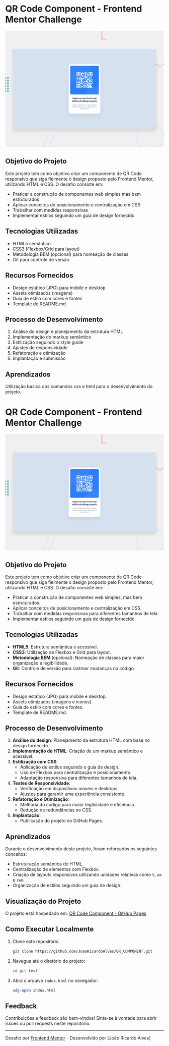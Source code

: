 # QR Code Component - Frontend Mentor Challenge

![Design preview for the QR code component coding challenge](./preview.jpg)

## Objetivo do Projeto

Este projeto tem como objetivo criar um componente de QR Code responsivo que siga fielmente o design proposto pelo Frontend Mentor, utilizando HTML e CSS. O desafio consiste em:

- Praticar a construção de componentes web simples mas bem estruturados
- Aplicar conceitos de posicionamento e centralização em CSS
- Trabalhar com medidas responsivas
- Implementar estilos seguindo um guia de design fornecido

## Tecnologias Utilizadas

- HTML5 semântico
- CSS3 (Flexbox/Grid para layout)
- Metodologia BEM (opcional) para nomeação de classes
- Git para controle de versão

## Recursos Fornecidos

- Design estático (JPG) para mobile e desktop
- Assets otimizados (imagens)
- Guia de estilo com cores e fontes
- Template de README.md

## Processo de Desenvolvimento

1. Análise do design e planejamento da estrutura HTML
2. Implementação do markup semântico
3. Estilização seguindo o style guide
4. Ajustes de responsividade
5. Refatoração e otimização
6. Implantação e submissão

## Aprendizados

Utilização basica dos comandos css e html para o desenvolvimento do projeto.
# QR Code Component - Frontend Mentor Challenge

![Design preview for the QR code component coding challenge](./preview.jpg)

## Objetivo do Projeto
Este projeto tem como objetivo criar um componente de QR Code responsivo que siga fielmente o design proposto pelo Frontend Mentor, utilizando HTML e CSS. O desafio consiste em:

- Praticar a construção de componentes web simples, mas bem estruturados.
- Aplicar conceitos de posicionamento e centralização em CSS.
- Trabalhar com medidas responsivas para diferentes tamanhos de tela.
- Implementar estilos seguindo um guia de design fornecido.

## Tecnologias Utilizadas

- **HTML5**: Estrutura semântica e acessível.
- **CSS3**: Utilização de Flexbox e Grid para layout.
- **Metodologia BEM** (opcional): Nomeação de classes para maior organização e legibilidade.
- **Git**: Controle de versão para rastrear mudanças no código.

## Recursos Fornecidos

- Design estático (JPG) para mobile e desktop.
- Assets otimizados (imagens e ícones).
- Guia de estilo com cores e fontes.
- Template de README.md.

## Processo de Desenvolvimento

1. **Análise do design**: Planejamento da estrutura HTML com base no design fornecido.
2. **Implementação do HTML**: Criação de um markup semântico e acessível.
3. **Estilização com CSS**:
   - Aplicação de estilos seguindo o guia de design.
   - Uso de Flexbox para centralização e posicionamento.
   - Adaptação responsiva para diferentes tamanhos de tela.
4. **Testes de Responsividade**:
   - Verificação em dispositivos móveis e desktops.
   - Ajustes para garantir uma experiência consistente.
5. **Refatoração e Otimização**:
   - Melhoria do código para maior legibilidade e eficiência.
   - Redução de redundâncias no CSS.
6. **Implantação**:
   - Publicação do projeto no GitHub Pages.

## Aprendizados

Durante o desenvolvimento deste projeto, foram reforçados os seguintes conceitos:

- Estruturação semântica de HTML.
- Centralização de elementos com Flexbox.
- Criação de layouts responsivos utilizando unidades relativas como `%`, `em` e `rem`.
- Organização de estilos seguindo um guia de design.

## Visualização do Projeto

O projeto está hospedado em: [QR Code Component - GitHub Pages](https://github.com/JoaoRicardoAlves/QR_COMPONENT.git)

## Como Executar Localmente

1. Clone este repositório:
   ```bash
   git clone https://github.com/JoaoRicardoAlves/QR_COMPONENT.git
   ```
2. Navegue até o diretório do projeto:
   ```bash
   cd git-test
   ```
3. Abra o arquivo `index.html` no navegador:
   ```bash
   xdg-open index.html
   ```

## Feedback

Contribuições e feedback são bem-vindos! Sinta-se à vontade para abrir issues ou pull requests neste repositório.

---

Desafio por [Frontend Mentor](https://www.frontendmentor.io) - Desenvolvido por [João Ricardo Alves]